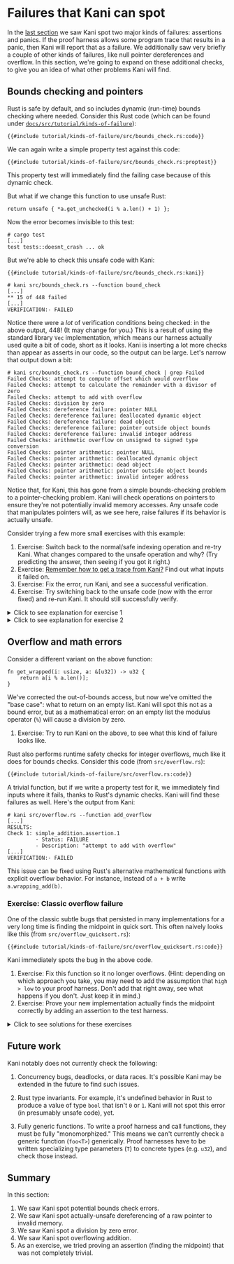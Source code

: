 # Failures that Kani can spot

In the [last section](./tutorial-first-steps.md) we saw Kani spot two major kinds of failures: assertions and panics.
If the proof harness allows some program trace that results in a panic, then Kani will report that as a failure.
We additionally saw very briefly a couple of other kinds of failures, like null pointer dereferences and overflow.
In this section, we're going to expand on these additional checks, to give you an idea of what other problems Kani will find.

## Bounds checking and pointers

Rust is safe by default, and so includes dynamic (run-time) bounds checking where needed.
Consider this Rust code (which can be found under [`docs/src/tutorial/kinds-of-failure`](https://github.com/model-checking/kani/tree/main/docs/src/tutorial/kinds-of-failure/)):

```rust,noplaypen
{{#include tutorial/kinds-of-failure/src/bounds_check.rs:code}}
```

We can again write a simple property test against this code:

```rust,noplaypen
{{#include tutorial/kinds-of-failure/src/bounds_check.rs:proptest}}
```

This property test will immediately find the failing case because of this dynamic check.

But what if we change this function to use unsafe Rust:

```rust,noplaypen
return unsafe { *a.get_unchecked(i % a.len() + 1) };
```

Now the error becomes invisible to this test:

```
# cargo test
[...]
test tests::doesnt_crash ... ok
```

But we're able to check this unsafe code with Kani:

```rust,noplaypen
{{#include tutorial/kinds-of-failure/src/bounds_check.rs:kani}}
```

```
# kani src/bounds_check.rs --function bound_check
[...]
** 15 of 448 failed
[...]
VERIFICATION:- FAILED
```

Notice there were a *lot* of verification conditions being checked: in the above output, 448! (It may change for you.)
This is a result of using the standard library `Vec` implementation, which means our harness actually used quite a bit of code, short as it looks.
Kani is inserting a lot more checks than appear as asserts in our code, so the output can be large.
Let's narrow that output down a bit:

```
# kani src/bounds_check.rs --function bound_check | grep Failed
Failed Checks: attempt to compute offset which would overflow
Failed Checks: attempt to calculate the remainder with a divisor of zero
Failed Checks: attempt to add with overflow
Failed Checks: division by zero
Failed Checks: dereference failure: pointer NULL
Failed Checks: dereference failure: deallocated dynamic object
Failed Checks: dereference failure: dead object
Failed Checks: dereference failure: pointer outside object bounds
Failed Checks: dereference failure: invalid integer address
Failed Checks: arithmetic overflow on unsigned to signed type conversion
Failed Checks: pointer arithmetic: pointer NULL
Failed Checks: pointer arithmetic: deallocated dynamic object
Failed Checks: pointer arithmetic: dead object
Failed Checks: pointer arithmetic: pointer outside object bounds
Failed Checks: pointer arithmetic: invalid integer address
```

Notice that, for Kani, this has gone from a simple bounds-checking problem to a pointer-checking problem.
Kani will check operations on pointers to ensure they're not potentially invalid memory accesses.
Any unsafe code that manipulates pointers will, as we see here, raise failures if its behavior is actually unsafe. 

Consider trying a few more small exercises with this example:

1. Exercise: Switch back to the normal/safe indexing operation and re-try Kani. What changes compared to the unsafe operation and why?
(Try predicting the answer, then seeing if you got it right.)
2. Exercise: [Remember how to get a trace from Kani?](./tutorial-first-steps.md#getting-a-trace) Find out what inputs it failed on.
3. Exercise: Fix the error, run Kani, and see a successful verification.
4. Exercise: Try switching back to the unsafe code (now with the error fixed) and re-run Kani. It should still successfully verify.

<details>
<summary>Click to see explanation for exercise 1</summary>

Having switched back to the safe indexing operation, Kani reports two failures:

```
# kani src/bounds_check.rs --function bound_check | grep Failed
Failed Checks: index out of bounds: the length is less than or equal to the given index
Failed Checks: dereference failure: pointer outside object bounds
```

The first is Rust's implicit assertion for the safe indexing operation.
The second is Kani's check to ensure the pointer operation is actually safe.
This pattern (two checks for similar issues in safe Rust code) is common, and we'll see it again in the next section.

</details>

<details>
<summary>Click to see explanation for exercise 2</summary>

Having run `kani --visualize` and clicked on one of the failures to see a trace, there are three things to immediately notice:

1. This trace is huge. The standard library `Vec` is involved, there's a lot going on.
2. The top of the trace file contains some "trace navigation tips" that might be helpful in navigating the trace.
3. There's a lot of generated code and it's really hard to just read the trace itself.

To navigate this trace to find the information you need, we recommend searching for things you expect to be somewhere in the trace:

1. Search the document for `kani::any` or `variable_of_interest =` such as `size =`.
We can use this to find out what example values lead to a problem.
In this case, where we just have a couple of `kani::any` values in our proof harness, we can learn a lot just by seeing what these are.
In this trace we find (and the values you get may be different):

```
Step 23: Function bound_check, File src/bounds_check.rs, Line 43
let size: usize = kani::any();
size = 0ul

Step 27: Function bound_check, File src/bounds_check.rs, Line 45
let index: usize = kani::any();
index = 0ul

Step 36: Function bound_check, File src/bounds_check.rs, Line 43
let size: usize = kani::any();
size = 2464ul

Step 39: Function main, File src/bounds_check.rs, Line 45
let index: usize = kani::any();
index = 2463ul
```

Try not to be fooled by the first assignments: we're seeing zero-initialization there.
They get overridden by the later assignments.
You may see different values here, as it depends on the solver's behavior.

2. Try searching for "failure:". This will be near the end of the document.
Now you can try reverse-searching for assignments to the variables involved.
For example, search upwards from the failure for `i =`.

These two techniques should help you find both the nondeterministic inputs, and see what values were involved in the failing assertion.

</details>

## Overflow and math errors

Consider a different variant on the above function:

```rust,noplaypen
fn get_wrapped(i: usize, a: &[u32]) -> u32 {
    return a[i % a.len()];
}
```

We've corrected the out-of-bounds access, but now we've omitted the "base case": what to return on an empty list.
Kani will spot this not as a bound error, but as a mathematical error: on an empty list the modulus operator (`%`) will cause a division by zero.

1. Exercise: Try to run Kani on the above, to see what this kind of failure looks like.

Rust also performs runtime safety checks for integer overflows, much like it does for bounds checks.
Consider this code (from `src/overflow.rs`):

```rust,noplaypen
{{#include tutorial/kinds-of-failure/src/overflow.rs:code}}
```

A trivial function, but if we write a property test for it, we immediately find inputs where it fails, thanks to Rust's dynamic checks.
Kani will find these failures as well.
Here's the output from Kani:

```
# kani src/overflow.rs --function add_overflow
[...]
RESULTS:
Check 1: simple_addition.assertion.1
         - Status: FAILURE
         - Description: "attempt to add with overflow"
[...]
VERIFICATION:- FAILED
```

This issue can be fixed using Rust's alternative mathematical functions with explicit overflow behavior.
For instance, instead of `a + b` write `a.wrapping_add(b)`.

### Exercise: Classic overflow failure

One of the classic subtle bugs that persisted in many implementations for a very long time is finding the midpoint in quick sort.
This often naively looks like this (from `src/overflow_quicksort.rs`):

```rust,noplaypen
{{#include tutorial/kinds-of-failure/src/overflow_quicksort.rs:code}}
```

Kani immediately spots the bug in the above code.

1. Exercise: Fix this function so it no longer overflows.
(Hint: depending on which approach you take, you may need to add the assumption that `high > low` to your proof harness.
Don't add that right away, see what happens if you don't. Just keep it in mind.)
2. Exercise: Prove your new implementation actually finds the midpoint correctly by adding an assertion to the test harness.

<details>
<summary>Click to see solutions for these exercises</summary>

A very common approach for resolving the overflow issue looks like this:

```rust,noplaypen
return low + (high - low) / 2;
```

But if you naively try this (try it!), you'll find a new underflow error: `high - low` might result in a negative number, but has type `u32`.
Hence, the need to add an assumption that would make that impossible.
(Adding an assumption, though, means there's a new way to "use it wrong." Perhaps we'd like to avoid that!)

After that, you might wonder how to "prove your new implementation correct."
After all, what does "correct" even mean?
Often we're using a good approximation of correct, such as the equivalence of two implementations (often one much "simpler" than the other somehow).
Here's one possible assertion to make that obvious:

```rust,noplaypen
assert!(result as u64 == (a as u64 + b as u64) / 2);
```

Since this implementation is just the original one, but cast to a wider unsigned integer type, it should have the same result but without overflowing.
When Kani tells us both of these methods yield the same exact result, that gives us additional confidence that we haven't overlooked something.

</details>

## Future work

Kani notably does not currently check the following:

1. Concurrency bugs, deadlocks, or data races.
It's possible Kani may be extended in the future to find such issues.

2. Rust type invariants.
For example, it's undefined behavior in Rust to produce a value of type `bool` that isn't `0` or `1`.
Kani will not spot this error (in presumably unsafe code), yet.

3. Fully generic functions.
To write a proof harness and call functions, they must be fully "monomorphized."
This means we can't currently check a generic function (`foo<T>`) generically.
Proof harnesses have to be written specializing type parameters (`T`) to concrete types (e.g. `u32`), and check those instead.


## Summary

In this section:

1. We saw Kani spot potential bounds check errors.
2. We saw Kani spot actually-unsafe dereferencing of a raw pointer to invalid memory.
3. We saw Kani spot a division by zero error.
4. We saw Kani spot overflowing addition.
5. As an exercise, we tried proving an assertion (finding the midpoint) that was not completely trivial.
